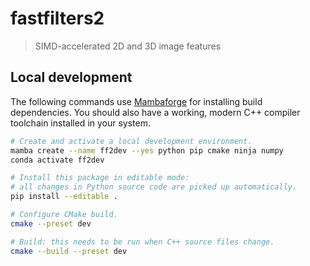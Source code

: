 # fastfilters2

> SIMD-accelerated 2D and 3D image features

## Local development

The following commands use [Mambaforge][mambaforge] for installing build dependencies.
You should also have a working, modern C++ compiler toolchain installed in your system.

```sh
# Create and activate a local development environment.
mamba create --name ff2dev --yes python pip cmake ninja numpy
conda activate ff2dev

# Install this package in editable mode:
# all changes in Python source code are picked up automatically.
pip install --editable .

# Configure CMake build.
cmake --preset dev

# Build: this needs to be run when C++ source files change.
cmake --build --preset dev
```

[mambaforge]: https://github.com/conda-forge/miniforge#mambaforge
